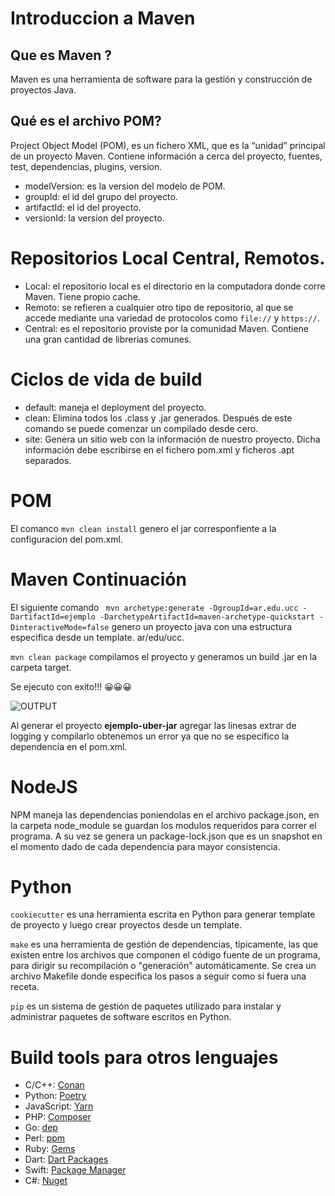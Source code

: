 # Introduccion a Maven

## Que es Maven ?

Maven es una herramienta de software para la gestión y construcción de proyectos Java. 

## Qué es el archivo POM? 

Project Object Model (POM), es un fichero XML, que es la “unidad” principal de un proyecto Maven. Contiene información a cerca del proyecto, fuentes, test, dependencias, plugins, version.

* modelVersion: es la version del modelo de POM.
* groupId: el id del grupo del proyecto.
* artifactId: el id del proyecto.
* versionId: la version del proyecto.

# Repositorios Local Central, Remotos.

* Local: el repositorio local es el directorio en la computadora donde corre Maven. Tiene propio cache.
* Remoto:  se refieren a cualquier otro tipo de repositorio, al que se accede mediante una variedad de protocolos como ```file://``` y ```https://```.
* Central: es el repositorio proviste por la comunidad Maven. Contiene una gran cantidad de librerias comunes.

#  Ciclos de vida de build

* default: maneja el deployment del proyecto.
* clean: Elimina todos los .class y .jar generados. Después de este comando se puede comenzar un compilado desde cero.
* site: Genera un sitio web con la información de nuestro proyecto. Dicha información debe escribirse en el fichero pom.xml y ficheros .apt separados.

# POM

El comanco ``` mvn clean install ``` genero el jar corresponfiente a la configuracion del pom.xml.

# Maven Continuación

El siguiente comando ``` mvn archetype:generate -DgroupId=ar.edu.ucc -DartifactId=ejemplo -DarchetypeArtifactId=maven-archetype-quickstart -DinteractiveMode=false``` genero un proyecto java con una estructura especifica desde un template. ar/edu/ucc.

```mvn clean package``` compilamos el proyecto y generamos un build .jar en la carpeta target.

Se ejecuto con exito!!! 😀😀😀

![OUTPUT](assets/hello_world.png)


Al generar el proyecto **ejemplo-uber-jar** agregar las linesas extrar de logging y compilarlo obtenemos un error ya que no se especifico la dependencia en el pom.xml.

# NodeJS

NPM maneja las dependencias poniendolas en el archivo package.json, en la carpeta node_module se guardan los modulos requeridos para correr el programa. A su vez se genera un package-lock.json que es un snapshot en el momento dado de cada dependencia para mayor consistencia.

# Python

```cookiecutter``` es una herramienta escrita en Python para generar template de proyecto y luego crear proyectos desde un template. 

```make``` es una herramienta de gestión de dependencias, típicamente, las que existen entre los archivos que componen el código fuente de un programa, para dirigir su recompilación o "generación" automáticamente. Se crea un archivo Makefile donde especifica los pasos a seguir como si fuera una receta.

```pip``` es un sistema de gestión de paquetes utilizado para instalar y administrar paquetes de software escritos en Python.

# Build tools para otros lenguajes

* C/C++: [Conan](https://conan.io/)
* Python: [Poetry](https://python-poetry.org/)
* JavaScript: [Yarn](https://yarnpkg.com/)
* PHP: [Composer](https://getcomposer.org/)
* Go: [dep](https://github.com/golang/dep)
* Perl: [ppm](https://code.activestate.com/ppm/)
* Ruby: [Gems](https://rubygems.org/)
* Dart: [Dart Packages](https://pub.dev/)
* Swift: [
Package Manager
](https://swift.org/package-manager/)
* C#: [Nuget](https://www.nuget.org/)